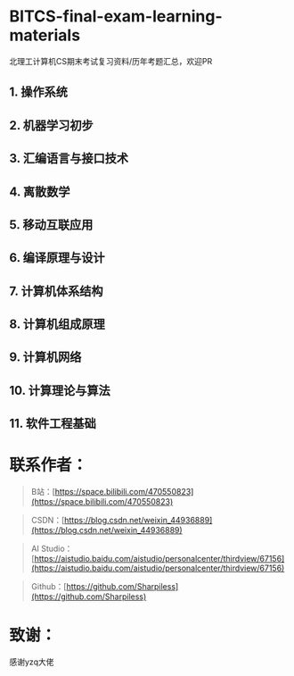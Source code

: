 # BITCS-final-exam-learning-materials
北理工计算机CS期末考试复习资料/历年考题汇总，欢迎PR

## 1. 操作系统

## 2. 机器学习初步

## 3. 汇编语言与接口技术

## 4. 离散数学

## 5. 移动互联应用

## 6. 编译原理与设计

## 7. 计算机体系结构

## 8. 计算机组成原理

## 9. 计算机网络

## 10. 计算理论与算法

## 11. 软件工程基础

# 联系作者：

> B站：[https://space.bilibili.com/470550823](https://space.bilibili.com/470550823)

> CSDN：[https://blog.csdn.net/weixin_44936889](https://blog.csdn.net/weixin_44936889)

> AI Studio：[https://aistudio.baidu.com/aistudio/personalcenter/thirdview/67156](https://aistudio.baidu.com/aistudio/personalcenter/thirdview/67156)

> Github：[https://github.com/Sharpiless](https://github.com/Sharpiless)

# 致谢：

感谢yzq大佬